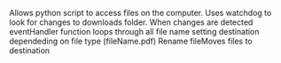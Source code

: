 Allows python script to access files on the computer.
Uses watchdog to look for changes to downloads folder.
When changes are detected eventHandler function loops through all file name setting destination dependeding on file type (fileName.pdf)
Rename fileMoves files to destination 